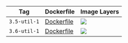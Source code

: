 Tag | Dockerfile | Image Layers
----|------------|-------------
`3.5-util-1` | [Dockerfile](https://github.com/helphi/Dockerfile-alpine/blob/master/3.5-util/Dockerfile) | [![](https://images.microbadger.com/badges/image/helphi/alpine:3.5-util-1.svg)](https://microbadger.com/images/helphi/alpine:3.5-util-1 "Get your own image badge on microbadger.com")
`3.6-util-1` | [Dockerfile](https://github.com/helphi/Dockerfile-alpine/blob/master/3.6-util/Dockerfile) | [![](https://images.microbadger.com/badges/image/helphi/alpine:3.6-util-1.svg)](https://microbadger.com/images/helphi/alpine:3.6-util-1 "Get your own image badge on microbadger.com")
